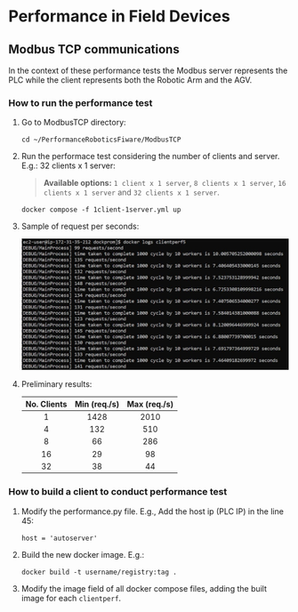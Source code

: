 # Performance in Field Devices

## Modbus TCP communications

In the context of these performance tests the Modbus server represents the PLC while the client represents both the Robotic Arm and the AGV.

### How to run the performance test

1. Go to ModbusTCP directory:

   ```console
   cd ~/PerformanceRoboticsFiware/ModbusTCP
   ```

2. Run the performace test considering the number of clients and server. E.g.: 32 clients x 1 server:

    > **Available options:** `1 client x 1 server`, `8 clients x 1 server`, `16 clients x 1 server` and `32 clients x 1 server`.

   ```console
   docker compose -f 1client-1server.yml up
   ```

3. Sample of request per seconds:

   ![image](./images/req_x_sec.jpg)

4. Preliminary results:

   | No. Clients | Min (req./s) | Max (req./s) |
   |:-----------:|:------------:|:------------:|
   |      1      |     1428     |     2010     |
   |      4      |      132     |      510     |
   |      8      |      66      |      286     |
   |      16     |      29      |      98      |
   |      32     |      38      |      44      |

### How to build a client to conduct performance test

1. Modify the performance.py file. E.g., Add the host ip (PLC IP) in the line 45:

   ```console
   host = 'autoserver'
   ```

2. Build the new docker image. E.g.:

   ```console
   docker build -t username/registry:tag .
   ```

3. Modify the image field of all docker compose files, adding the built image for each `clientperf`.
